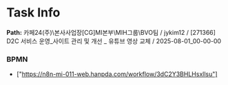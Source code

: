 # Task Info

**Path:** 카페24(주)\본사사업장\[CG]MI본부\MIH그룹\BVO팀 / jykim12 / [271366] D2C 서비스 운영_사이트 관리 및 개선 _ 유튜브 영상 교체 / 2025-08-01_00-00-00

### BPMN
- ["https://n8n-mi-011-web.hanpda.com/workflow/3dC2Y3BHLHsxllsu"]

